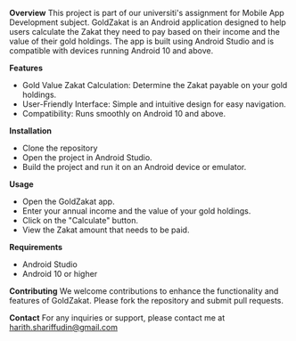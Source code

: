 **Overview**
This project is part of our universiti's assignment for Mobile App Development subject. GoldZakat is an Android application designed to help users calculate the Zakat they need to pay based on their income and the value of their gold holdings. The app is built using Android Studio and is compatible with devices running Android 10 and above.

**Features**
- Gold Value Zakat Calculation: Determine the Zakat payable on your gold holdings.
- User-Friendly Interface: Simple and intuitive design for easy navigation.
- Compatibility: Runs smoothly on Android 10 and above.

**Installation**
- Clone the repository
- Open the project in Android Studio.
- Build the project and run it on an Android device or emulator.

**Usage**
- Open the GoldZakat app.
- Enter your annual income and the value of your gold holdings.
- Click on the "Calculate" button.
- View the Zakat amount that needs to be paid.

**Requirements**
- Android Studio
- Android 10 or higher

**Contributing**
We welcome contributions to enhance the functionality and features of GoldZakat. Please fork the repository and submit pull requests.

**Contact**
For any inquiries or support, please contact me at harith.shariffudin@gmail.com
